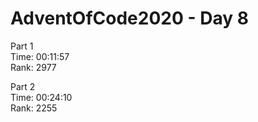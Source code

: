 # AdventOfCode2020 - Day 8
  
Part 1  
Time: 00:11:57   
Rank: 2977

Part 2  
Time: 00:24:10  
Rank: 2255
